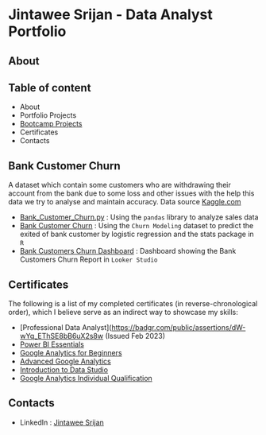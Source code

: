# Jintawee Srijan - Data Analyst Portfolio

## **About**

## **Table of content**
- About
- Portfolio Projects
- [Bootcamp Projects](https://github.com/Jintawee-s/bootcamp_projects)
- Certificates
- Contacts

## **Bank Customer Churn**
A dataset which contain some customers who are withdrawing their account from the bank due to some loss and other issues with the help this data we try to analyse and maintain accuracy.
Data source [Kaggle.com](https://www.kaggle.com/datasets/mathchi/churn-for-bank-customers)
- [Bank_Customer_Churn.py](https://github.com/Jintawee-s/data_analyst_portfolio/blob/main/Python/Bank_Customers_Churn.py) : Using the `pandas` library to analyze sales data
- [Bank Customer Churn](https://github.com/Jintawee-s/data_analyst_portfolio/blob/main/R%20Programming/Bank%20Customer%20Churn.pdf) : Using the `Churn Modeling` dataset to predict the exited of bank customer by logistic regression and the stats package in `R`
- [Bank Customers Churn Dashboard](https://lookerstudio.google.com/reporting/e71e2e0b-c12e-46bf-a97f-707a127ff87e) : Dashboard showing the Bank Customers Churn Report in `Looker Studio`

## **Certificates**
The following is a list of my completed certificates (in reverse-chronological order), which I believe serve as an indirect way to showcase my skills:
- [Professional Data Analyst](https://badgr.com/public/assertions/dW-wYq_EThSE8bB6uX2s8w (Issued Feb 2023)
- [Power BI Essentials](https://www.skooldio.com/certificate/412de6dd-2ad3-4540-9379-d6401437ddba)
- [Google Analytics for Beginners](https://analytics.google.com/analytics/academy/certificate/R7iOsdRnSPC2LCo2_ZRHGQ)
- [Advanced Google Analytics](https://analytics.google.com/analytics/academy/certificate/8TQf9BHZQWCVqEnSPwY-TA)
- [Introduction to Data Studio](https://analytics.google.com/analytics/academy/certificate/DOAKiVu1RUWXcuVnxOVRrg)
- [Google Analytics Individual Qualification](https://skillshop.exceedlms.com/student/award/yCJCXWXPseTTFBalMN3Ondas)

## **Contacts**
- LinkedIn : [Jintawee Srijan](https://www.linkedin.com/in/jintawee-srijan-10356a195/)
